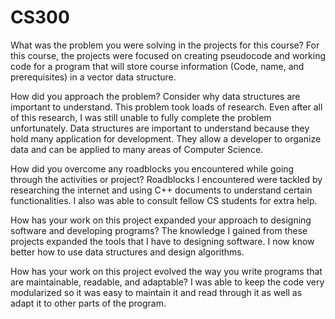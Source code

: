# CS300
What was the problem you were solving in the projects for this course?
For this course, the projects were focused on creating pseudocode and working code for a 
program that will store course information (Code, name, and prerequisites) in a vector data structure. 

How did you approach the problem? Consider why data structures are important to understand.
This problem took loads of research. Even after all of this research, I was still unable to fully complete the problem unfortunately. 
Data structures are important to understand because they hold many application for development. They allow a developer to organize 
data and can be applied to many areas of Computer Science. 

How did you overcome any roadblocks you encountered while going through the activities or project?
Roadblocks I encountered were tackled by researching the internet and using C++ documents to 
understand certain functionalities. I also was able to consult fellow CS students for extra 
help. 

How has your work on this project expanded your approach to designing software and developing programs?
The knowledge I gained from these projects expanded the tools that I have to designing software. 
I now know better how to use data structures and design algorithms. 

How has your work on this project evolved the way you write programs that are maintainable, readable, and adaptable?
I was able to keep the code very modularized so it was easy to maintain it and read through it as well as adapt it to 
other parts of the program. 
